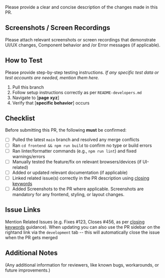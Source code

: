 Please provide a clear and concise description of the changes made in this PR.

## Screenshots / Screen Recordings
Please attach relevant screenshots or screen recordings that demonstrate UI/UX changes, Component behavior and /or Error messages (if applicable). 

## How to Test
Please provide step-by-step testing instructions. _If any specific test data or test accounts are needed, mention them here._

1. Pull this branch
2. Follow setup instructions correctly as per `README-developers.md`
3. Navigate to [____page xyz____]
4. Verify that [____specific behavior____] occurs

## Checklist
Before submitting this PR, the following **must** be confirmed:

- [ ] Pulled the latest `main` branch and resolved any merge conflicts
- [ ] Ran `cd frontend && npm run build` to confirm no type or build errors
- [ ] Ran linter/formatter commands (e.g., `npm run lint`) and fixed warnings/errors
- [ ] Manually tested the feature/fix on relevant browsers/devices (if UI-related)
- [ ] Added or updated relevant documentation (if applicable)
- [ ] Linked related issue(s) correctly in the PR description using [closing keywords](https://docs.github.com/en/issues/tracking-your-work-with-issues/using-issues/linking-a-pull-request-to-an-issue)
- [ ] Added Screenshots to the PR where applicable. Screenshots are mandatory for any frontend, styling, or layout changes.

## Issue Links
Mention Related Issues (e.g. Fixes #123, Closes #456, as per [closing keywords](https://docs.github.com/en/issues/tracking-your-work-with-issues/using-issues/linking-a-pull-request-to-an-issue) guidance). When updating you can also use the PR sidebar on the rightand link via the `development` tab -- this will automatically close the issue when the PR gets merged

## Additional Notes
(Any additional information for reviewers, like known bugs, workarounds, or future improvements.)
